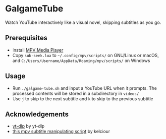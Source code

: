 # GalgameTube

Watch YouTube interactively like a visual novel, skipping subtitles as you go.

## Prerequisites

- Install [MPV Media Player](https://github.com/mpv-player/mpv)
- Copy `sub-seek.lua` to `~/.config/mpv/scripts/` on GNU/Linux or macOS, and `C:/Users/Username/AppData/Roaming/mpv/scripts/` on Windows

## Usage

- Run `./galgame-tube.sh` and input a YouTube URL when it prompts. The processed contents will be stored in a subdirectory in `videos/`
- Use `j` to skip to the next subtitle and `k` to skip to the previous subtitle

## Acknowledgements

- [yt-dlp](https://github.com/yt-dlp/yt-dlp) by yt-dlp
- [this mpv subtitle manipulating script](https://github.com/kelciour/mpv-scripts/blob/master/sub-replay.lua) by kelciour
